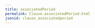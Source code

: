 ```yaml
---
title: associatedPeriod
permalink: Clause.associatedPeriod.html
jsonid: clause_associatedperiod
---
```

